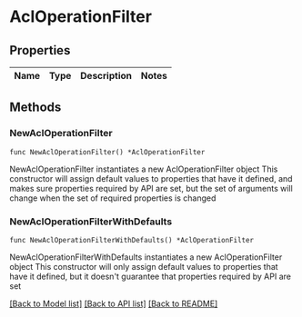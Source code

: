 # AclOperationFilter

## Properties

Name | Type | Description | Notes
------------ | ------------- | ------------- | -------------


## Methods

### NewAclOperationFilter

`func NewAclOperationFilter() *AclOperationFilter`

NewAclOperationFilter instantiates a new AclOperationFilter object
This constructor will assign default values to properties that have it defined,
and makes sure properties required by API are set, but the set of arguments
will change when the set of required properties is changed

### NewAclOperationFilterWithDefaults

`func NewAclOperationFilterWithDefaults() *AclOperationFilter`

NewAclOperationFilterWithDefaults instantiates a new AclOperationFilter object
This constructor will only assign default values to properties that have it defined,
but it doesn't guarantee that properties required by API are set



[[Back to Model list]](../README.md#documentation-for-models) [[Back to API list]](../README.md#documentation-for-api-endpoints) [[Back to README]](../README.md)

